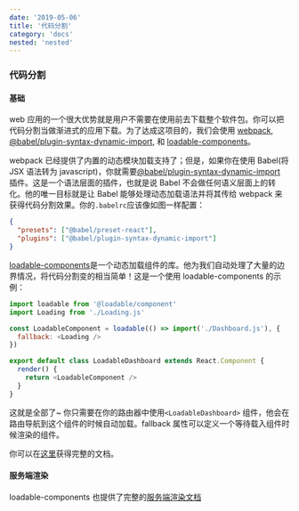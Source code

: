 ```yaml
---
date: '2019-05-06'
title: '代码分割'
category: 'docs'
nested: 'nested'
---
```


### 代码分割

#### 基础

web 应用的一个很大优势就是用户不需要在使用前去下载整个软件包。你可以把代码分割当做渐进式的应用下载。为了达成这项目的，我们会使用 [webpack](https://webpack.js.org/), [@babel/plugin-syntax-dynamic-import](https://babeljs.io/docs/en/babel-plugin-syntax-dynamic-import/), 和 [loadable-components](https://github.com/gregberge/loadable-components)。

webpack 已经提供了内置的动态模块加载支持了；但是，如果你在使用 Babel(将 JSX 语法转为 javascript)，你就需要[@babel/plugin-syntax-dynamic-import](https://babeljs.io/docs/en/babel-plugin-syntax-dynamic-import/) 插件。这是一个语法层面的插件，也就是说 Babel 不会做任何语义层面上的转化。他的唯一目标就是让 Babel 能够处理动态加载语法并将其传给 webpack 来获得代码分割效果。你的`.babelrc`应该像如图一样配置：

```json
{
  "presets": ["@babel/preset-react"],
  "plugins": ["@babel/plugin-syntax-dynamic-import"]
}
```

[loadable-components](https://github.com/gregberge/loadable-components)是一个动态加载组件的库。他为我们自动处理了大量的边界情况，将代码分割变的相当简单！这是一个使用 loadable-components 的示例：

```js
import loadable from '@loadable/component'
import Loading from './Loading.js'

const LoadableComponent = loadable(() => import('./Dashboard.js'), {
  fallback: <Loading />
})

export default class LoadableDashboard extends React.Component {
  render() {
    return <LoadableComponent />
  }
}
```

这就是全部了~ 你只需要在你的路由器中使用`<LoadableDashboard>` 组件，他会在路由导航到这个组件的时候自动加载。fallback 属性可以定义一个等待载入组件时候渲染的组件。

你可以在[这里](https://www.smooth-code.com/open-source/loadable-components/docs/getting-started/)获得完整的文档。

#### 服务端渲染

loadable-components 也提供了完整的[服务端渲染文档](https://loadable-components.com/docs/server-side-rendering/)
